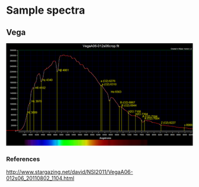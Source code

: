 # Sample spectra

## Vega

![Vega low-resolution spectrum](vega/VegaA06-012s06crop4orderDataA.jpg)

### References

http://www.stargazing.net/david/NSI2011/VegaA06-012s06_20110802_1104.html
